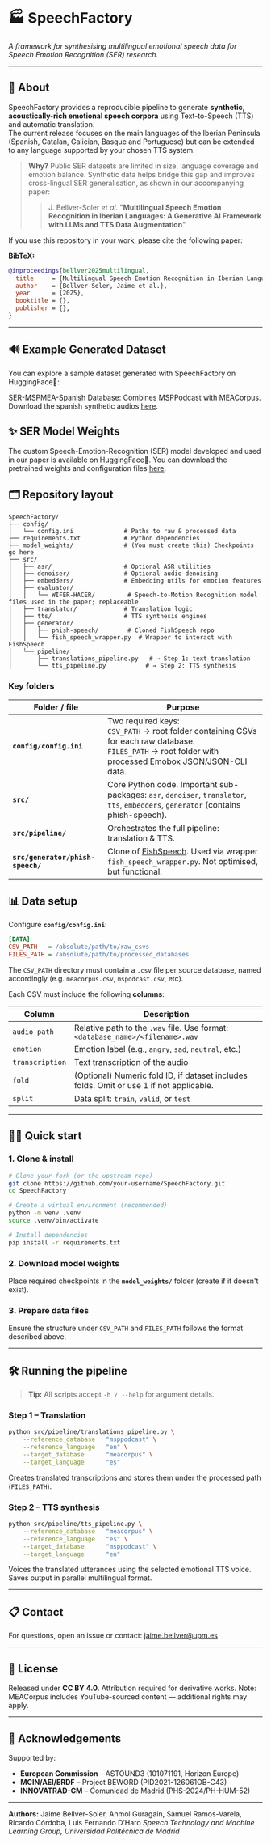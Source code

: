 # 🏭 SpeechFactory

*A framework for synthesising multilingual emotional speech data for Speech Emotion Recognition (SER) research.*

---

## 📖 About
SpeechFactory provides a reproducible pipeline to generate **synthetic, acoustically-rich emotional speech corpora** using Text-to-Speech (TTS) and automatic translation.  
The current release focuses on the main languages of the Iberian Peninsula (Spanish, Catalan, Galician, Basque and Portuguese) but can be extended to any language supported by your chosen TTS system.

> **Why?** Public SER datasets are limited in size, language coverage and emotion balance. Synthetic data helps bridge this gap and improves cross-lingual SER generalisation, as shown in our accompanying paper:
>
> > J. Bellver-Soler *et al.* "**Multilingual Speech Emotion Recognition in Iberian Languages: A Generative AI Framework with LLMs and TTS Data Augmentation**".

If you use this repository in your work, please cite the following paper:

**BibTeX:**
```bibtex
@inproceedings{bellver2025multilingual,
  title     = {Multilingual Speech Emotion Recognition in Iberian Languages: A Generative AI Framework with LLMs and TTS Data Augmentation},
  author    = {Bellver-Soler, Jaime et al.},
  year      = {2025},
  booktitle = {},
  publisher = {},
}
```

---

## 🔊 Example Generated Dataset

You can explore a sample dataset generated with SpeechFactory on HuggingFace🤗:

SER-MSPMEA-Spanish Database: Combines MSPPodcast with MEACorpus. Download the spanish synthetic audios [here](https://huggingface.co/datasets/jaimebellver/SER-MSPMEA-Spanish).

## ✨ SER Model Weights

The custom Speech-Emotion-Recognition (SER) model developed and used in our paper is available on HuggingFace🤗. You can download the pretrained weights and configuration files [here](https://huggingface.co/jaimebellver/whisper-large-v3-SER).

## 🗂️ Repository layout

```
SpeechFactory/
├── config/
│   └── config.ini              # Paths to raw & processed data
├── requirements.txt            # Python dependencies
├── model_weights/              # (You must create this) Checkpoints go here
├── src/
│   ├── asr/                    # Optional ASR utilities
│   ├── denoiser/               # Optional audio denoising
│   ├── embedders/              # Embedding utils for emotion features
│   ├── evaluator/
│   │   └── WIFER-HACER/         # Speech-to-Motion Recognition model files used in the paper; replaceable
│   ├── translator/             # Translation logic
│   ├── tts/                    # TTS synthesis engines
│   ├── generator/
│   │   ├── phish-speech/        # Cloned FishSpeech repo
│   │   └── fish_speech_wrapper.py  # Wrapper to interact with FishSpeech
│   └── pipeline/
│       ├── translations_pipeline.py   # → Step 1: text translation
│       └── tts_pipeline.py           # → Step 2: TTS synthesis
```  

### Key folders
| Folder / file | Purpose |
|---------------|---------|
| **`config/config.ini`** | Two required keys:<br>`CSV_PATH` → root folder containing CSVs for each raw database.<br>`FILES_PATH` → root folder with processed Emobox JSON/JSON-CLI data. |
| **`src/`** | Core Python code. Important sub-packages: `asr`, `denoiser`, `translator`, `tts`, `embedders`, `generator` (contains phish-speech). |
| **`src/pipeline/`** | Orchestrates the full pipeline: translation & TTS. |
| **`src/generator/phish-speech/`** | Clone of [FishSpeech](https://github.com/fishaudio/fish-speech). Used via wrapper `fish_speech_wrapper.py`. Not optimised, but functional. |

## 📊 Data setup

Configure **`config/config.ini`**:

```ini
[DATA]
CSV_PATH   = /absolute/path/to/raw_csvs
FILES_PATH = /absolute/path/to/processed_databases
```

The `CSV_PATH` directory must contain a `.csv` file per source database, named accordingly (e.g. `meacorpus.csv`, `mspodcast.csv`, etc).

Each CSV must include the following **columns**:

| Column         | Description |
|----------------|-------------|
| `audio_path`   | Relative path to the `.wav` file. Use format: `<database_name>/<filename>.wav` |
| `emotion`      | Emotion label (e.g., `angry`, `sad`, `neutral`, etc.) |
| `transcription`| Text transcription of the audio |
| `fold`         | (Optional) Numeric fold ID, if dataset includes folds. Omit or use 1 if not applicable. |
| `split`        | Data split: `train`, `valid`, or `test` |

---

## 🏃‍♀️ Quick start

### 1. Clone & install
```bash
# Clone your fork (or the upstream repo)
git clone https://github.com/your-username/SpeechFactory.git
cd SpeechFactory

# Create a virtual environment (recommended)
python -m venv .venv
source .venv/bin/activate

# Install dependencies
pip install -r requirements.txt
```

### 2. Download model weights
Place required checkpoints in the **`model_weights/`** folder (create if it doesn't exist).

### 3. Prepare data files
Ensure the structure under `CSV_PATH` and `FILES_PATH` follows the format described above.

---

## 🛠️ Running the pipeline

> **Tip:** All scripts accept `-h / --help` for argument details.

### Step 1 – Translation
```bash
python src/pipeline/translations_pipeline.py \
    --reference_database   "msppodcast" \
    --reference_language   "en" \
    --target_database      "meacorpus" \
    --target_language      "es"
```
Creates translated transcriptions and stores them under the processed path (`FILES_PATH`).

### Step 2 – TTS synthesis
```bash
python src/pipeline/tts_pipeline.py \
    --reference_database   "meacorpus" \
    --reference_language   "es" \
    --target_database      "msppodcast" \
    --target_language      "en"
```
Voices the translated utterances using the selected emotional TTS voice. Saves output in parallel multilingual format.

---

## 📋 Contact
For questions, open an issue or contact: jaime.bellver@upm.es

---

## 📜 License

Released under **CC BY 4.0**. Attribution required for derivative works.
Note: MEACorpus includes YouTube-sourced content — additional rights may apply.

---

## 🙌 Acknowledgements

Supported by:

* **European Commission** – ASTOUND3 (101071191, Horizon Europe)
* **MCIN/AEI/ERDF** – Project BEWORD (PID2021-126061OB-C43)
* **INNOVATRAD-CM** – Comunidad de Madrid (PHS-2024/PH-HUM-52)

---

**Authors:** Jaime Bellver-Soler, Anmol Guragain, Samuel Ramos-Varela, Ricardo Córdoba, Luis Fernando D’Haro
*Speech Technology and Machine Learning Group, Universidad Politécnica de Madrid*


